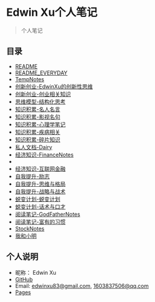 
# Edwin Xu个人笔记
> 个人笔记
## 目录
- [README](./README.md)
- [README_EVERYDAY](./README_EVERYDAY.md)
- [TempNotes](./TempNotes.md)
- [创新创业-EdwinXu的创新性思维](./创新创业/EdwinXu的创新性思维.md)
- [创新创业-创业相关知识](./创新创业/创业相关知识.md)
- [思维模型-结构化思考](./思维模型/结构化思考.md)
- [知识积累-名人名言](./知识积累/名人名言.md)
- [知识积累-影视名句](./知识积累/影视名句.md)
- [知识积累-心理学笔记](./知识积累/心理学笔记.md)
- [知识积累-疾病相关](./知识积累/疾病相关.md)
- [知识积累-碎片知识](./知识积累/碎片知识.md)
- [私人文档-Dairy](./私人文档/Dairy.md)
- [经济知识-FinanceNotes](./经济知识/FinanceNotes.md)
- 
- [经济知识-互联网金融](./经济知识/互联网金融.md)
- [自我提升-励志](./自我提升/励志.md)
- [自我提升-思维与格局](./自我提升/思维与格局.md)
- [自我提升-战略与战术](./自我提升/战略与战术.md)
- [蜕变计划-蜕变计划](./蜕变计划/蜕变计划.md)
- [蜕变计划-话术与口才](./蜕变计划/话术与口才.md)
- [阅读笔记-GodFatherNotes](./阅读笔记/GodFatherNotes.md)
- [阅读笔记-富有的习惯](./阅读笔记/富有的习惯.md)
- [StockNotes](./股票/StockNotes.md)
- [我和小明](./股票/我和小明.md)

## 个人说明
- 昵称： Edwin Xu
- [GitHub](https://github.com/Edwin-Xu)
- Email: edwinxu83@gmail.com, 1603837506@qq.com
- [Pages](https://edwin-xu.github.io/)